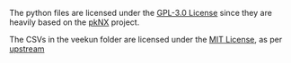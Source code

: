 The python files are licensed under the [GPL-3.0 License](LICENSE) since they are heavily based on the [pkNX](https://github.com/kwsch/pkNX) project.

The CSVs in the veekun folder are licensed under the [MIT License](https://github.com/veekun/pokedex/blob/master/LICENSE), as per [upstream](https://github.com/veekun/pokedex)
